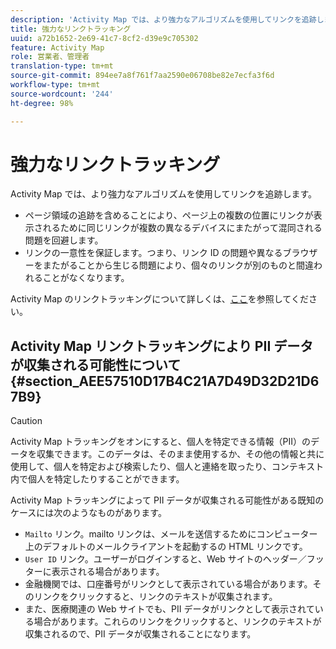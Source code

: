 ```yaml
---
description: 'Activity Map では、より強力なアルゴリズムを使用してリンクを追跡します。 '
title: 強力なリンクトラッキング
uuid: a72b1652-2e69-41c7-8cf2-d39e9c705302
feature: Activity Map
role: 営業者、管理者
translation-type: tm+mt
source-git-commit: 894ee7a8f761f7aa2590e06708be82e7ecfa3f6d
workflow-type: tm+mt
source-wordcount: '244'
ht-degree: 98%

---
```



# 強力なリンクトラッキング

Activity Map では、より強力なアルゴリズムを使用してリンクを追跡します。

* ページ領域の追跡を含めることにより、ページ上の複数の位置にリンクが表示されるために同じリンクが複数の異なるデバイスにまたがって混同される問題を回避します。
* リンクの一意性を保証します。つまり、リンク ID の問題や異なるブラウザーをまたがることから生じる問題により、個々のリンクが別のものと間違われることがなくなります。

Activity Map のリンクトラッキングについて詳しくは、[ここ](/help/analyze/activity-map/activitymap-link-tracking/activitymap-link-tracking-methodology.md)を参照してください。

## Activity Map リンクトラッキングにより PII データが収集される可能性について {#section_AEE57510D17B4C21A7D49D32D21D67B9}

>[!CAUTION]
>
>Activity Map トラッキングをオンにすると、個人を特定できる情報（PII）のデータを収集できます。このデータは、そのまま使用するか、その他の情報と共に使用して、個人を特定および検索したり、個人と連絡を取ったり、コンテキスト内で個人を特定したりすることができます。

Activity Map トラッキングによって PII データが収集される可能性がある既知のケースには次のようなものがあります。

* `Mailto` リンク。mailto リンクは、メールを送信するためにコンピューター上のデフォルトのメールクライアントを起動するの HTML リンクです。
* `User ID` リンク。ユーザーがログインすると、Web サイトのヘッダー／フッターに表示される場合があります。
* 金融機関では、口座番号がリンクとして表示されている場合があります。そのリンクをクリックすると、リンクのテキストが収集されます。
* また、医療関連の Web サイトでも、PII データがリンクとして表示されている場合があります。これらのリンクをクリックすると、リンクのテキストが収集されるので、PII データが収集されることになります。
